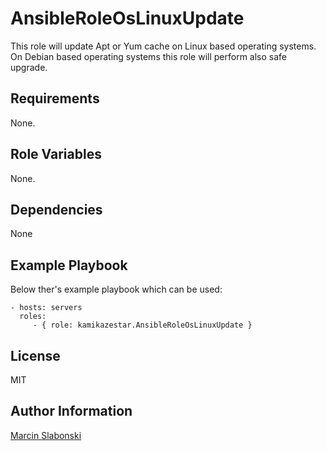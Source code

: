 AnsibleRoleOsLinuxUpdate
=========

This role will update Apt or Yum cache on Linux based operating systems.
On Debian based operating systems this role will perform also safe upgrade.

Requirements
------------

None.

Role Variables
--------------

None.

Dependencies
------------

None

Example Playbook
----------------

Below ther's example playbook which can be used:

    - hosts: servers
      roles:
         - { role: kamikazestar.AnsibleRoleOsLinuxUpdate }

License
-------

MIT

Author Information
------------------

[Marcin Slabonski](https://github.com/kamikazestar)
